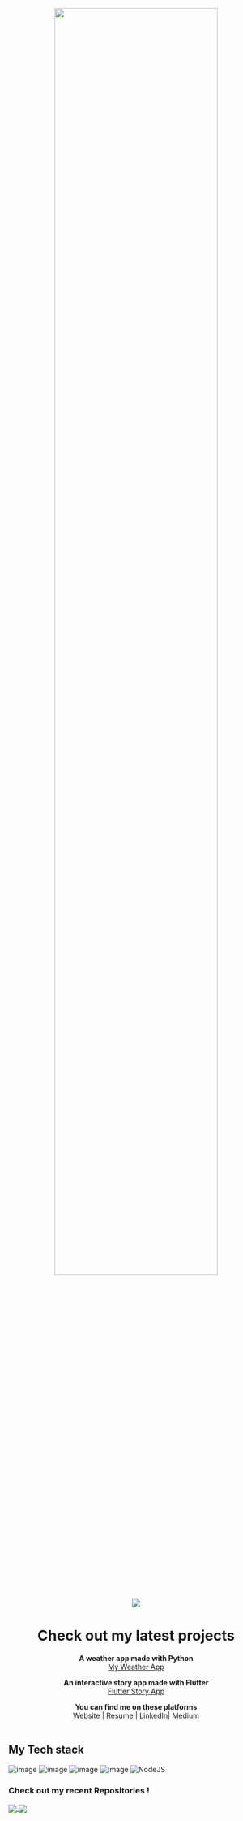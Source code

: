 <p align="center">
<a href="https://jayvardhanrathi.tech">
	<img src="https://user-images.githubusercontent.com/39644109/110592126-e6fc2700-819f-11eb-9ca5-8827418963c7.png" width=80%/>
</a>
</p>
<p align="center">
<img src="https://komarev.com/ghpvc/?username=ComputerScientist-01&color=green&label=+Developers+Inspired"/>
</p>

<h1 align="center">
  <b>Check out my latest projects</b><br>
</h1>

<p align="center">
  <b>A weather app made with Python </b><br>
  <a href="https://jayvardhan-weather-app.herokuapp.com/">My Weather App</a>
  <br>
</p>

<p align="center">
  <b>An interactive story app made with Flutter</b><br>
  <a href="https://appetize.io/app/tc0311ukuehq8b265hv2yrkmqc">Flutter Story App</a>
</p>

<p align="center">
    <b>You can find me on these platforms</b><br>
  <a href="https://jayvardhanrathi.tech">Website</a> |
  <a href="https://resume.io/r/PlDFDZqAt">Resume</a> |
  <a href="https://www.linkedin.com/in/rathi406/">LinkedIn</a>|
  <a href="https://medium.com/@ourmine">Medium</a>
  <br><br>
</p>

## My Tech stack
![image](https://img.shields.io/badge/MongoDB-4EA94B?style=for-the-badge&logo=mongodb&logoColor=white)
![image](https://img.shields.io/badge/Express.js-000000?style=for-the-badge&logo=express&logoColor=white)
![image](https://img.shields.io/badge/React-20232A?style=for-the-badge&logo=react&logoColor=61DAFB)
![image](https://img.shields.io/badge/React_Native-20232A?style=for-the-badge&logo=react&logoColor=61DAFB)
![NodeJS](https://img.shields.io/badge/Node.js-fffff?style=for-the-badge&logo=Node.js&logoColor=fffff)


### Check out my recent Repositories !

<a href="https://github.com/ComputerScientist-01/E-Commerce-API">
  <img align="center" src="https://github-readme-stats.vercel.app/api/pin/?username=ComputerScientist-01&repo=E-Commerce-API&theme=dark" />
</a>

<a href="https://github.com/ComputerScientist-01/Advanced-Programming-Practice">
 <img align="center" src="https://github-readme-stats.vercel.app/api/pin/?username=ComputerScientist-01&repo=Advanced-Programming-Practice&theme=dark" />
</a>
